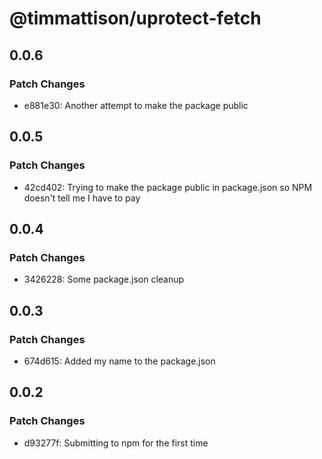# @timmattison/uprotect-fetch

## 0.0.6

### Patch Changes

- e881e30: Another attempt to make the package public

## 0.0.5

### Patch Changes

- 42cd402: Trying to make the package public in package.json so NPM doesn't tell me I have to pay

## 0.0.4

### Patch Changes

- 3426228: Some package.json cleanup

## 0.0.3

### Patch Changes

- 674d615: Added my name to the package.json

## 0.0.2

### Patch Changes

- d93277f: Submitting to npm for the first time
